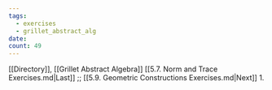 ```yaml
---
tags:
  - exercises
  - grillet_abstract_alg
date:
count: 49
---
```

[[Directory]], [[Grillet Abstract Algebra]]
[[5.7. Norm and Trace Exercises.md|Last]] ;; [[5.9. Geometric Constructions Exercises.md|Next]]
1. 
